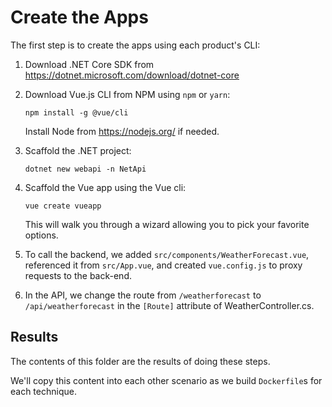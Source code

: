 Create the Apps
===============

The first step is to create the apps using each product's CLI:

1. Download .NET Core SDK from https://dotnet.microsoft.com/download/dotnet-core

2. Download Vue.js CLI from NPM using `npm` or `yarn`:

   `npm install -g @vue/cli`

   Install Node from https://nodejs.org/ if needed.

3. Scaffold the .NET project:

   `dotnet new webapi -n NetApi`

4. Scaffold the Vue app using the Vue cli:

   `vue create vueapp`

   This will walk you through a wizard allowing you to pick your favorite options.

5. To call the backend, we added `src/components/WeatherForecast.vue`, referenced it from `src/App.vue`, and created `vue.config.js` to proxy requests to the back-end.

6. In the API, we change the route from `/weatherforecast` to `/api/weatherforecast` in the `[Route]` attribute of WeatherController.cs.


Results
-------

The contents of this folder are the results of doing these steps.

We'll copy this content into each other scenario as we build `Dockerfile`s for each technique.
